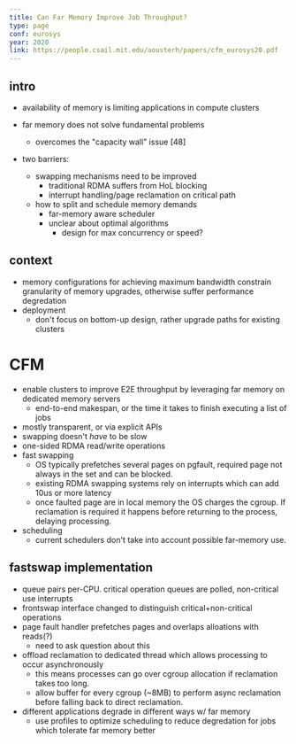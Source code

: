 ```yaml
---
title: Can Far Memory Improve Job Throughput?
type: page
conf: eurosys
year: 2020
link: https://people.csail.mit.edu/aousterh/papers/cfm_eurosys20.pdf
---
```


## intro

- availability of memory is limiting applications in compute clusters
- far memory does not solve fundamental problems
  - overcomes the "capacity wall" issue [48]

- two barriers:
  - swapping mechanisms need to be improved
    - traditional RDMA suffers from HoL blocking
    - interrupt handling/page reclamation on critical path
  - how to split and schedule memory demands
    - far-memory aware scheduler
    - unclear about optimal algorithms
      - design for max concurrency or speed?

## context

- memory configurations for achieving maximum bandwidth constrain granularity
of memory upgrades, otherwise suffer performance degredation
- deployment
  - don't focus on bottom-up design, rather upgrade paths for existing clusters

# CFM

- enable clusters to improve E2E throughput by leveraging far memory on
  dedicated memory servers
  - end-to-end makespan, or the time it takes to finish executing a list of
    jobs
- mostly transparent, or via explicit APIs
- swapping doesn't _have_ to be slow
- one-sided RDMA read/write operations
- fast swapping
  - OS typically prefetches several pages on pgfault, required page not always
    in the set and can be blocked.
  - existing RDMA swapping systems rely on interrupts which can add 10us or more
    latency
  - once faulted page are in local memory the OS charges the cgroup. If
    reclamation is required it happens before returning to the process, delaying
    processing.
- scheduling
  - current schedulers don't take into account possible far-memory use.

## fastswap implementation

- queue pairs per-CPU. critical operation queues are polled, non-critical use
  interrupts
- frontswap interface changed to distinguish critical+non-critical operations
- page fault handler prefetches pages and overlaps alloations with reads(?)
  - need to ask question about this
- offload reclamation to dedicated thread which allows processing to occur
  asynchronously
    - this means processes can go over cgroup allocation if reclamation takes
      too long.
    - allow buffer for every cgroup (~8MB) to perform async reclamation before
      falling back to direct reclamation.
- different applications degrade in different ways w/ far memory
  - use profiles to optimize scheduling to reduce degredation for jobs which
    tolerate far memory better
